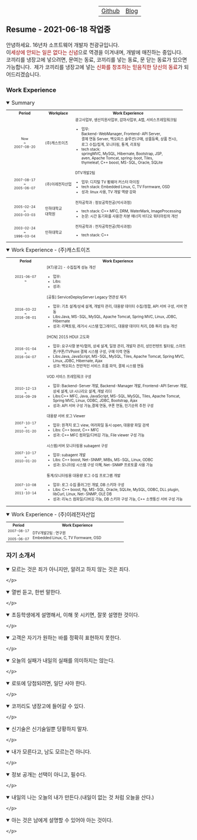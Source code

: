 <table align="right" style="text-align:center;width:50%;">
		<tr>
			<td ><a href="https://github.com/chonkk" target="_blank">Github</a></td>
			<td ><a href="https://chonkk.blog.me" target="_blank">Blog</a></td>
		</tr>
</table><br/><br/>

## Resume - 2021-06-18 작업중 

안녕하세요. 16년차 소프트웨어 개발자 천광규입니다.<br/>
이<font style="color:#900;">세상에 안되는 일은 없다는 신념</font>으로 역경을 이겨내며, 개발에 매진하는 중입니다.<br/>
코끼리를 냉장고에 넣으려면, 문여는 동료, 코끼리를 넣는 동료, 문 닫는 동료가 있으면 가능합니다.&nbsp;
제가 코끼리를 냉장고에 넣는 <font style="color:#900;">신화를 창조하는 믿음직한 당신의 동료</font>가 되어드리겠습니다.

### Work Experience
<details open>
	<summary>Summary</summary>
    <p style="font-size:8pt;">
	<table style="width:100%;font-size:x-small;">
    <tr>
	    <th style="text-align:center;width:21%;">Period</th>
	    <th style="text-align:center;">Workplace</th>
	    <th style="text-align:center;">Work Experience</th>
</tr>
<tr>
      <td style="text-align:center;font-size:xx-small;">Now<br/>~<br/>2007-08-20</td>
      <td>(주)캐스트이즈</td>
      <td>
	      광고사업부,&nbsp;생산지원사업부,&nbsp;감마사업부,&nbsp;A랩,&nbsp;서비스프레임워크팀<br/>
	      <UL>
	      		<LI>업무: <br/> 
		      		Backend-WebManager, Frontend-API Server,<br/>
				결제 연동 Server, 백오피스 솔루션(구매, 상품등록, 상품 전시),<br/>
				로그 수집/집계, 모니터링, 통계, 리포팅</LI>
	      		<LI>tech stack: <br/> 
		      		springMVC, MySQL, Hibernate, Bootstrap, JSP,<br/> 
				aven, Apache Tomcat, spring-boot, Tiles,<br/> 
				thymeleaf, C++ boost, MS-SQL, Oracle, SQLite</LI>
	      </UL>
	</td>
    </tr>
    <tr>
      <td style="text-align:center;font-size:xx-small;">2007-08-17<br/>~<br/>2005-06-07</td>
      <td>(주)이레전자산업</td>
	<td>
		DTV개발2팀<br/>
		 <UL>
			<LI>업무: 디지털 TV 펌웨어 커스터 마이징</LI>
			<LI>tech stack: Embedded Linux, C, TV Formware, OSD</LI>
			<LI>성과: linux 사용, TV 개발 역량 강화</LI>
		</UL>    
	</td>
    </tr>
    <tr>
      <td style="text-align:center;font-size:xx-small;">2005-02-24<br/>~<br/>2003-03-03</td>
      <td>인하대학교<br/>대학원</td>
      <td>전자공학과 : 정보공학전공(석사과정)<br/>
		 <UL>
			<LI>tech stack: C++ MFC, DRM, WaterMark, ImageProcessing</LI>
			<LI>논문: 시간 동기화를 사용한 차분 에너지 비디오 워터마킹의 개선</LI>
		</UL> 
	    </td>
    </tr>
    <tr>
      <td style="text-align:center;font-size:xx-small;">2003-02-24<br/>~<br/>1996-03-04</td>
      <td>인하대학교</td>
      <td>전자공학과 : 전자공학전공(학사과정)<br/>
		 <UL>
			<LI>tech stack: C++</LI>
		</UL> 
	    </td>
    </tr>
	</table>
    </p>
</details>

<details open>
	<summary>Work Experience - (주)캐스트이즈</summary>
    <p style="font-size:8pt;">
	<table style="width:100%;font-size:x-small;">
    <tr>
	    <th style="text-align:center;width:21%;">Period</th>
	    <th style="text-align:center;">Work Experience</th>
</tr>
<tr>
      <td style="text-align:center;font-size:xx-small;">2021-06-07<br/>~<br/></td>
      <td>
	       [KT/광고] - 수집집계 성능 개선
	      <UL>
	      <LI>업무: </LI>
	      <LI>Libs:</LI>
	      <LI>성과: </LI>
	      </UL>
	</td>
    </tr>
<tr>
<tr>
      <td style="text-align:center;font-size:xx-small;">2016-03-22<br/>~<br/>2016-08-01</td>
      <td>
	      [공통] ServiceDeployServer Legacy 연관성 제거
	      <UL>
	      <LI>업무: 기초 설계/상세 설계, 개발자 관리, 대용량 데이터 수집/정합, API 서버 구성, 서버 연동</LI>
	      <LI>Libs:Java, MS-SQL, MySQL, Apache Tomcat, Spring MVC, Linux, JDBC, Hibernate</LI>
	      <LI>성과: 리팩토링, 레거시 시스템 업그레이드, 대용량 데이터 처리, DB 쿼리 성능 개선</LI>
	      </UL>
	</td>
    </tr>
<tr>
<tr>
      <td style="text-align:center;font-size:xx-small;">2016-01-04<br/>~<br/>2016-04-07</td>
      <td>
	      [HCN] 2015 HDUI 고도화
	      <UL>
	      <LI>업무: 요구사항 분석/협의, 상세 설계, 일정 관리, 개발자 관리, 성인컨텐트 필터링, 스마트폰/쿠폰/TVPoint 결제 시스템 구성, 구매 이력 연동</LI>
	      <LI>Libs:Java, JavaScript, MS-SQL, MySQL, Tiles, Apache Tomcat, Spring MVC, Linux, JDBC, Hibernate, Ajax</LI>
	      <LI>성과: 백오피스 전반적인 서비스 흐름 파악, 결제 시스템 연동</LI>
	      </UL>
	</td>
    </tr>
<tr>
<tr>
      <td style="text-align:center;font-size:xx-small;">2010-12-13<br/>~<br/>2016-09-29</td>
      <td>
	      VOD 서비스 프레임워크 구성
	      <UL>
	      <LI>업무: Backend-Server 개발, Backend-Manager 개발, Frontend-API Server 개발, 상세 설계, UI 시나리오 설계, 개발 리더</LI>
	      <LI>Libs:C++ MFC, Java, JavaScript, MS-SQL, MySQL, Tiles, Apache Tomcat, Spring MVC, Linux, ODBC, JDBC, Bootstrap, Ajax</LI>
	      <LI>성과: API 서버 구성 가능,결제 연동, 쿠폰 연동, 인기순위 추천 구성</LI>
	      </UL>
	</td>
    </tr>
<tr>
<tr>
      <td style="text-align:center;font-size:xx-small;">2007-10-17<br/>~<br/>2010-01-20</td>
      <td>
	      대용량 서버 로그 Viewer
	      <UL>
	      <LI>업무: 원격지 로그 view, 여러파일 동시 open, 대용량 파일 검색</LI>
	      <LI>Libs: C++ boost, C++ MFC</LI>
	      <LI>성과: C++ MFC 컴파일/디버깅 가능, File viewer 구성 가능</LI>
	      </UL>
	</td>
    </tr>
<tr>
<tr>
      <td style="text-align:center;font-size:xx-small;">2007-10-17<br/>~<br/>2010-01-20</td>
      <td>
	      시스템/서버 모니터링용 subagent 구성
	      <UL>
	      <LI>업무: subagent 개발</LI>
	      <LI>Libs: C++ boost, Net-SNMP, MIBs, MS-SQL, Linux, ODBC</LI>
	      <LI>성과: 모니터링 시스템 구성 이해, Net-SNMP 프로토콜 사용 가능</LI>
	      </UL>
	</td>
</tr>
<tr>
      <td style="text-align:center;font-size:xx-small;">2007-10-08<br/>~<br/>2011-10-14</td>
      <td>
	      통계/모니터링용 대용량 로그 수집 프로그램 개발
	      <UL>
	      <LI>업무: 로그 수집 플러그인 개발, DB 스키마 구성</LI>
	      <LI>Libs: C++ boost, ftp, MS-SQL, Oracle, SQLite, MySQL, ODBC, DLL plugin, libCurl, Linux, Net-SNMP, OLE DB</LI>
	      <LI>성과: 리눅스 컴파일/디버깅 가능, DB 스키마 구성 가능, C++ 소캣통신 서버 구성 가능</LI>
	      </UL>
	</td>
    </tr>
   	</table>
    </p>
</details>

<details open>
	<summary>Work Experience - (주)이레전자산업</summary>
    <p style="font-size:8pt;">
	<table style="width:100%;font-size:x-small;">
    <tr>
	    <th style="text-align:center;width:21%;">Period</th>
	    <th style="text-align:center;">Work Experience</th>
</tr>
    <tr>
      <td style="text-align:center;font-size:xx-small;">2007-08-17<br/>~<br/>2005-06-07</td>
      <td>DTV개발2팀 : 연구원<br/>
	     Embedded Linux, C, TV Formware, OSD</td>
    </tr>
</table>
    </p>
</details>

### 자기 소개서
<details open>
	<summary>모르는 것은 죄가 아니지만, 알려고 하지 않는 것은 죄다.</summary>
    <p style="font-size:8pt;">

    </p>
</details>
<details open>
	<summary>열번 듣고, 한번 말한다.</summary>
    <p style="font-size:8pt;">

    </p>
</details>
<details open>
	<summary>초등학생에게 설명해서, 이해 못 시키면, 잘못 설명한 것이다.</summary>
    <p style="font-size:8pt;">

    </p>
</details>
<details open>
	<summary>고객은 자기가 원하는 바를 정확히 표현하지 못한다.</summary>
    <p style="font-size:8pt;">

    </p>
</details>
<details open>
	<summary>오늘의 실패가 내일의 실패를 의미하지는 않는다.</summary>
    <p style="font-size:8pt;">

    </p>
</details>
<details open>
	<summary>로또에 당첨되려면, 일단 사야 한다.</summary>
    <p style="font-size:8pt;">

    </p>
</details>
<details open>
	<summary>코끼리도 냉장고에 들어갈 수 있다.</summary>
    <p style="font-size:8pt;">

    </p>
</details>
<details open>
	<summary>신기술은 신기술일뿐 당황하지 말자.</summary>
    <p style="font-size:8pt;">

    </p>
</details>
<details open>
	<summary>내가 모른다고, 남도 모르는건 아니다.</summary>
    <p style="font-size:8pt;">

    </p>
</details>
<details open>
	<summary>정보 공개는 선택이 아니고, 필수다.</summary>
    <p style="font-size:8pt;">

    </p>
</details>
<details open>
	<summary>내일의 나는 오늘의 내가 만든다.(내일이 없는 것 처럼 오늘을 산다.)</summary>
    <p style="font-size:8pt;">

    </p>
</details>
<details open>
	<summary>아는 것은 남에게 설명할 수 있어야 아는 것이다.</summary>
    <p style="font-size:8pt;">

    </p>
</details>

